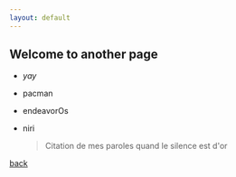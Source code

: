 ```yaml
---
layout: default
---
```


## Welcome to another page

- _yay_
- pacman
- endeavorOs
- niri

  > Citation de mes paroles quand le silence est d'or

[back](./)
